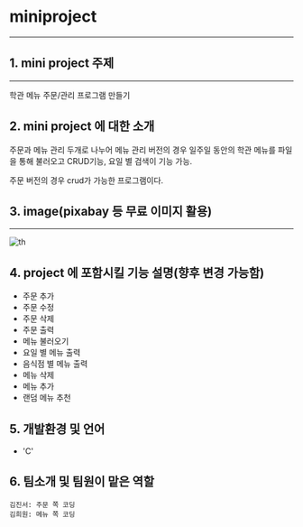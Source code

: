 # miniproject
------------
## 1. mini project 주제
------------

  학관 메뉴 주문/관리 프로그램 만들기



## 2. mini project 에 대한 소개
주문과 메뉴 관리 두개로 나누어 메뉴 관리 버전의 경우 일주일 동안의 학관 메뉴를 파일을 통해 불러오고 CRUD기능,  요일 별 검색이 기능 가능.


주문 버전의 경우 crud가 가능한 프로그램이다.


## 3. image(pixabay 등 무료 이미지 활용)
------------
![th](https://user-images.githubusercontent.com/130707940/236820886-6579a3e0-2e2f-4bdc-b947-9438d34692a5.jpg)


## 4. project 에 포함시킬 기능 설명(향후 변경 가능함)
- 주문 추가
- 주문 수정
- 주문 삭제
- 주문 출력
- 메뉴 불러오기
- 요일 별 메뉴 출력
- 음식점 별 메뉴 출력
- 메뉴 삭제
- 메뉴 추가
- 랜덤 메뉴 추천


## 5. 개발환경 및 언어
- 'C'


## 6. 팀소개 및 팀원이 맡은 역할
```
김진서: 주문 쪽 코딩
김희원: 메뉴 쪽 코딩
```
